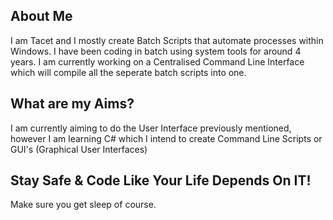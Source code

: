 ## About Me
I am Tacet and I mostly create Batch Scripts that automate processes within Windows. I have been coding in batch using system tools for around 4 years. I am currently working on a Centralised Command Line Interface which will compile all the seperate batch scripts into one.

## What are my Aims?
I am currently aiming to do the User Interface previously mentioned, however I am learning C# which I intend to create Command Line Scripts or GUI's (Graphical User Interfaces)

## Stay Safe & Code Like Your Life Depends On IT!
Make sure you get sleep of course.
